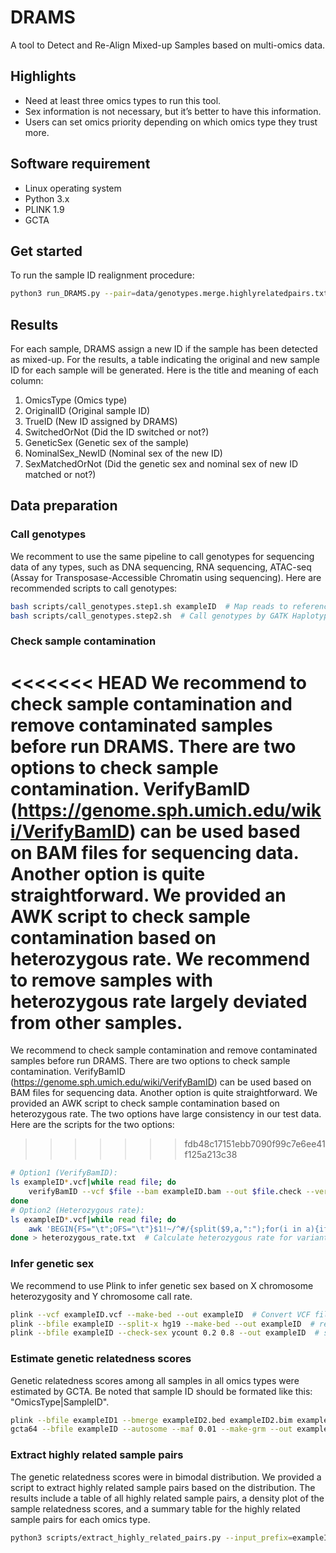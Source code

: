 # DRAMS
A tool to Detect and Re-Align Mixed-up Samples based on multi-omics data.

## Highlights
* Need at least three omics types to run this tool.
* Sex information is not necessary, but it’s better to have this information.
* Users can set omics priority depending on which omics type they trust more.

## Software requirement
* Linux operating system
* Python 3.x
* PLINK 1.9
* GCTA

## Get started
To run the sample ID realignment procedure:
```bash
python3 run_DRAMS.py --pair=data/genotypes.merge.highlyrelatedpairs.txt --prior=data/omics_priority --nsex=data/samplelist.nominalSex --gsex=data/samplelist.snpSex --output=data/res
```

## Results
For each sample, DRAMS assign a new ID if the sample has been detected as mixed-up. For the results, a table indicating the original and new sample ID for each sample will be generated. Here is the title and meaning of each column:
1. OmicsType (Omics type)
1. OriginalID (Original sample ID)
1. TrueID (New ID assigned by DRAMS)
1. SwitchedOrNot (Did the ID switched or not?)
1. GeneticSex (Genetic sex of the sample)
1. NominalSex_NewID (Nominal sex of the new ID)
1. SexMatchedOrNot (Did the genetic sex and nominal sex of new ID matched or not?)
[^_^]: # In addition to this table, DRAMS generates another table that is formated as input for Cytoscape visualization. Please see the guidance below on how to visualize sample relationships using Cytoscape.

## Data preparation
### Call genotypes
We recomment to use the same pipeline to call genotypes for sequencing data of any types, such as DNA sequencing, RNA sequencing, ATAC-seq (Assay for Transposase-Accessible Chromatin using sequencing). Here are recommended scripts to call genotypes:
```bash
bash scripts/call_genotypes.step1.sh exampleID  # Map reads to reference genome and Base Quality Score Recalibration (BQSR)
bash scripts/call_genotypes.step2.sh  # Call genotypes by GATK HaplotypeCaller
```

### Check sample contamination
<<<<<<< HEAD
We recommend to check sample contamination and remove contaminated samples before run DRAMS. There are two options to check sample contamination. VerifyBamID (https://genome.sph.umich.edu/wiki/VerifyBamID) can be used based on BAM files for sequencing data. Another option is quite straightforward. We provided an AWK script to check sample contamination based on heterozygous rate. We recommend to remove samples with heterozygous rate largely deviated from other samples.
=======
We recommend to check sample contamination and remove contaminated samples before run DRAMS. There are two options to check sample contamination. VerifyBamID (https://genome.sph.umich.edu/wiki/VerifyBamID) can be used based on BAM files for sequencing data. Another option is quite straightforward. We provided an AWK script to check sample contamination based on heterozygous rate. The two options have large consistency in our test data.
Here are the scripts for the two options:
>>>>>>> fdb48c17151ebb7090f99c7e6ee41f125a213c38
```bash
# Option1 (VerifyBamID):
ls exampleID*.vcf|while read file; do 
    verifyBamID --vcf $file --bam exampleID.bam --out $file.check --verbose --ignoreRG
done
# Option2 (Heterozygous rate):
ls exampleID*.vcf|while read file; do 
    awk 'BEGIN{FS="\t";OFS="\t"}$1!~/^#/{split($9,a,":");for(i in a){if(a[i]=="GQ") GQi=i;if(a[i]=="DP") DPi=i};split($10,a,":");if(a[GQi]<10||a[DPi]<3||a[DPi]>60) next;if($10~/^0\/0/){hom0++}else if($10~/^0\/1/){het++}else if($10~/^1\/1/){hom1++}}END{print "'$file'",hom0,het,hom1,het/(hom0+het+hom1)}' $file
done > heterozygous_rate.txt  # Calculate heterozygous rate for variants with GQ>=10 and 3<=DP<=60.
```

### Infer genetic sex
We recommend to use Plink to infer genetic sex based on X chromosome heterozygosity and Y chromosome call rate.
```bash
plink --vcf exampleID.vcf --make-bed --out exampleID  # Convert VCF file to PLINK file (PLINK 1.9)
plink --bfile exampleID --split-x hg19 --make-bed --out exampleID  # remove X chromosome pseudo-autosomal region
plink --bfile exampleID --check-sex ycount 0.2 0.8 --out exampleID  # sexcheck (Use default 0.2/0.8 F-statistic thresholds temporarily. As the PLINK website noted, the threshold should be determined by eyeballing the distribution of F-estimates)
```

### Estimate genetic relatedness scores
Genetic relatedness scores among all samples in all omics types were estimated by GCTA.
Be noted that sample ID should be formated like this: "OmicsType|SampleID".
```bash
plink --bfile exampleID1 --bmerge exampleID2.bed exampleID2.bim exampleID2.fam --out exampleID.merge  # Merge input files. This step may be run several times if you have multiple input PLINK files.
gcta64 --bfile exampleID --autosome --maf 0.01 --make-grm --out exampleID  # Estimate genetic relatedness by GCTA
```

### Extract highly related sample pairs
The genetic relatedness scores were in bimodal distribution. We provided a script to extract highly related sample pairs based on the distribution. The results include a table of all highly related sample pairs, a density plot of the sample relatedness scores, and a summary table for the highly related sample pairs for each omics type.
```bash
python3 scripts/extract_highly_related_pairs.py --input_prefix=exampleID --output_prefix=exampleID --threshold=0.65 --min_loci=400
```

[^_^]: # ### Guidance on visualize highly related sample pairs through Cytoscape
[^_^]: # This is not a necessary step for sample ID realignment, but we recommend to visualize the sample relationships to have a better understanding on how the samples switched.


